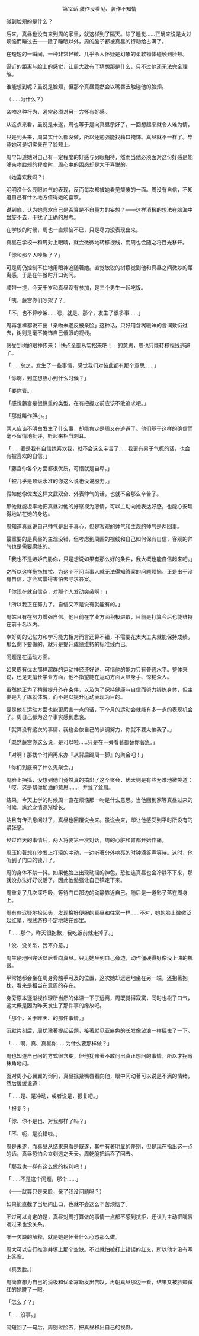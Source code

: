 <p align="center">第12话 装作没看见、装作不知情</p>

碰到脸颊的是什么？

后来，真昼也没有来到周的家里，就这样到了隔天。除了睡觉……正确来说是太过烦恼而睡过去——除了睡眠以外，周的脑子都被真昼的行动给占满了。

在短短的一瞬间，一种非常轻微、几乎令人怀疑是幻象的柔软物体碰触到脸颊。

逼近的距离与脸上的感觉，让周大致有了猜想那是什么，只不过他还无法完全理解。

谁能想到呢？虽说是脸颊，但那个真昼竟然会以嘴唇去触碰他的脸颊。

（……为什么？）

亲吻这种行为，通常必须对另一方怀有好感。

从这点来看，虽说是未遂，周也等于是向真昼示好了。一回想起来就令人难为情。

只是到头来，周其实什么都没做，所以还勉强能找藉口掩饰。真昼就不一样了。毕竟她可是切实亲在了脸颊上。

周早知道她对自己有一定程度的好感与另眼相待，然而当他必须面对这份好感是能够亲吻脸颊的程度时，周心中的困惑却是大于喜悦的。

（她喜欢我吗？）

明明没什么亮眼帅气的表现，反而每次都被她看见颓废的一面。周没有自信，不知道自己有什么地方值得她的喜欢。

说到底，认为她喜欢自己是否算是不自量力的妄想？——这样消极的想法在脑海中盘旋不去，干扰了正确的思考。

在学校的时候，周也一直烦恼不已，只是尽力没表现出来。

真昼在学校一和周对上眼睛，就会微微地转移视线，而周也会随之将目光移开。

「你和那个人吵架了？」

可是周仍控制不住地用眼神追随著她。直觉敏锐的树察觉到他和真昼之间微妙的距离感，于是在午餐时开口询问。

顺带一提，今天千岁和真昼没有参加，是三个男生一起吃饭。

「咦，藤宫你们吵架了？」

「不，也不算吵架……嗯，就是、那个，发生了很多事……」

周再怎样都说不出「亲吻未遂反被亲脸」这种话，只好用含糊暧昧的言词敷衍过去，树则是毫不掩饰自己傻眼的视线。

感受到树的眼神传来：「快点全部从实招来吧！」的意思，周也只能转移视线逃避了。

「……总之，发生了一些事情，感觉我们对彼此都有那个意思……」

「你啊，到底想胆小到什么时候？」

「要你管。」

「感觉藤宫是很慎重的类型，在有把握之前应该不敢追求吧。」

「那就叫作胆小。」

两人应该不明白发生了什么事，却能肯定是周又在逃避了。他们基于这样的确信而毫不留情地批评，听起来相当刺耳。

「……要是我有自信她喜欢我，就不会这么辛苦了……我更有男子气概的话，也会有被喜欢的自信。」

「藤宫你各个方面都很优质，可惜就是自卑。」

「被几乎是顶级水准的你这么说也没说服力。」

假如他像优太这样文武双全、外表帅气的话，也就不会那么辛苦了。

那他就能坦率地把真昼对他的好感视为恋情，可以主动向她表达好感，也能心安理得地站在她的身边。

周知道真昼说自己帅气是出于真心，但是客观的帅气和主观的帅气是两回事。

最重要的是真昼的主观没错，但考虑到周围的视线和自己如何保有自信，客观的帅气也是需要磨练的。

「我也不是嫉妒门胁你，只是想说如果有那么好的条件，我大概也能自信起来吧。」

之所以这样拖拖拉拉、为这个不问当事人就无法得知答案的问题烦恼，正是出于没有自信，才会窝囊得害怕去寻求答案。

「你现在就自信点，对那个人发动突袭啊！」

「所以我正在努力了。自信又不是说有就能有的。」

周姑且有在努力增强自信。他目前在学业方面积极进取，目前是打算今后也能维持在前十名以内。

幸好周的记忆力和学习能力相对而言还算不错，不需要花太大工夫就能保持成绩。那么剩下要做的，就只是提升成绩维持的标准线而已。

问题是在运动方面。

如果周有优太那样超群的运动神经还好说，可惜他的能力只有普通水平。整体来说，还是更擅长学业方面，他不指望能在运动方面大显身手、惊艳众人。

虽然他正为了稍微提升外在条件，以及为了保持健康与自信而努力锻炼身体，但主要是为了练就体魄，而不是以提升运动表现为目的。

要是他在运动方面也能更厉害一点的话，下个月的运动会就能有多一点的表现机会了。周自己都为这个事实感到悲哀。

「就算没有这次的事情，我也会依自己的步调努力，你就不要太催我了。」

「既然藤宫你这么说，是可以啦……只是在一旁看著都替你著急。」

「对啊！那找个时间再来办『从背后踢周一脚』的聚会吧！」

「你们到底搞了什么鬼聚会。」

周脸上抽搐，没想到他们竟然真的搞出了这个聚会，优太则是有些为难地微笑道：「哎，这是帮你加油的意思……」并耸了耸肩。

结果，今天上学的时候周一直在烦恼那一吻是什么意思。当他回到家等真昼过来的时候，尴尬之情逐渐增长。

姑且有传讯息问过了，真昼也回覆说会来。虽说会来，却让他感受到平时所没有的紧张感。

经过昨天的事情后，两人将要第一次对话，周的心脏和胃都开始作痛。

周压抑著想在沙发上打滚的冲动，一边听著分外响亮的时钟滴答声等待。这时，他听到了门口的锁开了。

周的身体不禁一抖。如果他脸上出现动摇的神色，恐怕连真昼也会冷静不下来，那就没办法好好说话了。因此他勉强让自己镇定下来。

周重复了几次深呼吸，等待门口那边的动静靠近自己，随后是一道影子落在周身上。

周有些迟疑地抬起头，发现换好便服的真昼和往常一样……不对，她的脸上微微泛起红晕，视线游移不定地站在那里。

「……那个，昨天很抱歉，我吃饭前就走掉了。」

「没、没关系，我不介意。」

周生硬地回完话以后看向真昼。只见她坐到自己旁边，动作僵硬得好像没上油的机器。

平常她都会坐在周身旁触手可及的位置，这次她却远远地坐在另一端，还抱著抱枕，看来是相当在意周的存在。

身旁原本逐渐视作理所当然的体温一下子远离，周既觉得寂寞，同时也松了口气，这大概是因为昨天发生了那件事的缘故吧。

「那个，关于昨天、的那件事情。」

沉默片刻后，周犹豫著提起话题，接著就见亚麻色的长发像波浪一样摇曳了一下。

「……啊，真、真昼你……为什么要那样做？」

周也知道自己问的方式很含糊，但他犹豫著不敢问出真正想问的事情，所以才拐弯抹角地问。

面对周小心翼翼的询问，真昼抿紧嘴唇看向他，眼中闪动著可以说是不满的情绪，然后缓缓说道：

「……是、是冲动，或者说是，报复吧。」

「报复？」

「你、你不是也、对我那样了吗？」

「不、呃，是没错啦。」

周是未遂，而真昼从结果来看是既遂，其中有著明显的差别，但是现在指出这一点的话，真昼恐怕会立刻逃之夭夭。周乾脆把话吞了回去。

「那我也一样有这么做的权利吧！」

「……不是这个问题，那个……」

（——就算只是亲脸，亲了我没问题吗？）

如果能直截了当地问出口，也就不会这么辛苦烦恼了。

不过可以肯定的是，真昼对周打算做的事情一点都不感到抗拒，还认为主动把嘴唇凑过来也没关系。

唯一欠缺的解释，就是她是怀著什么心态那么做。

周大可以自行推测并填上那个空缺。不过就怕被打上错误的红叉，所以他才没有写上答案。

（真丢脸。）

周简直想为自己的消极和优柔寡断发出苦叹，再朝真昼那边一看，结果又被脸颊微红的她瞪了一眼。

「怎么了？」

「……没事。」

简短回了一句后，周别过脸去，把真昼移出自己的视野。

